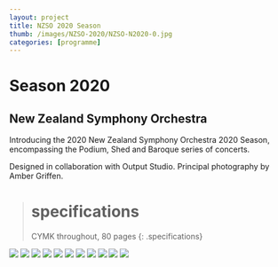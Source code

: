 ```yaml
---
layout: project
title: NZSO 2020 Season
thumb: /images/NZSO-2020/NZSO-N2020-0.jpg
categories: [programme]
---
```


# Season 2020

## New Zealand Symphony Orchestra

Introducing the 2020 New Zealand Symphony Orchestra 2020 Season, encompassing the Podium, Shed and Baroque series of concerts.   

Designed in collaboration with Output Studio. Principal photography by Amber Griffen.

> # specifications
> CYMK throughout, 80 pages
{: .specifications}

![](/images/NZSO-2020/NZSO-N2020-1.jpg)
![](/images/NZSO-2020/NZSO-N2020-2.jpg)
![](/images/NZSO-2020/NZSO-N2020-3.jpg)
![](/images/NZSO-2020/NZSO-N2020-4.jpg)
![](/images/NZSO-2020/NZSO-N2020-5.jpg)
![](/images/NZSO-2020/NZSO-N2020-6.jpg)
![](/images/NZSO-2020/NZSO-N2020-7.jpg)
![](/images/NZSO-2020/NZSO-N2020-8.jpg)
![](/images/NZSO-2020/NZSO-N2020-9.jpg)
![](/images/NZSO-2020/NZSO-N2020-10.jpg)
![](/images/NZSO-2020/NZSO-N2020-11.jpg)
